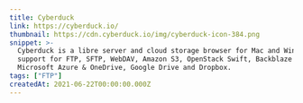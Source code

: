 ```yaml
---
title: Cyberduck
link: https://cyberduck.io/
thumbnail: https://cdn.cyberduck.io/img/cyberduck-icon-384.png
snippet: >-
  Cyberduck is a libre server and cloud storage browser for Mac and Windows with
  support for FTP, SFTP, WebDAV, Amazon S3, OpenStack Swift, Backblaze B2,
  Microsoft Azure & OneDrive, Google Drive and Dropbox.
tags: ["FTP"]
createdAt: 2021-06-22T00:00:00.000Z
---
```

